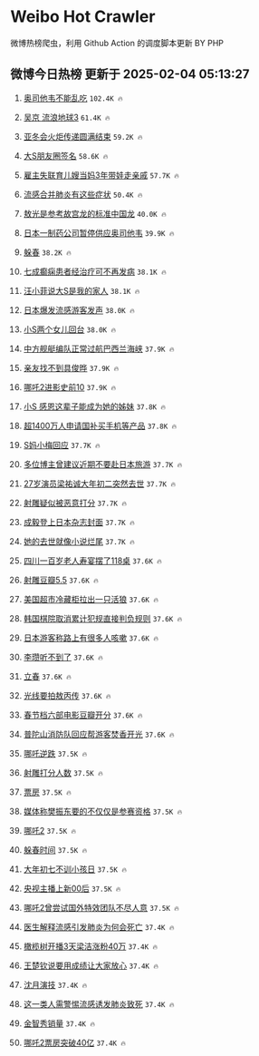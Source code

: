 # Weibo Hot Crawler 



微博热榜爬虫，利用 Github Action 的调度脚本更新 BY PHP 


## 微博今日热榜 更新于 2025-02-04 05:13:27 
1. [奥司他韦不能乱吃](https://s.weibo.com/weibo?q=%23%E5%A5%A5%E5%8F%B8%E4%BB%96%E9%9F%A6%E4%B8%8D%E8%83%BD%E4%B9%B1%E5%90%83%23&t=31&band_rank=1&Refer=top) `102.4K 🔥` 

1. [吴京 流浪地球3](https://s.weibo.com/weibo?q=%E5%90%B4%E4%BA%AC%20%E6%B5%81%E6%B5%AA%E5%9C%B0%E7%90%833&t=31&band_rank=2&Refer=top) `61.4K 🔥` 

1. [亚冬会火炬传递圆满结束](https://s.weibo.com/weibo?q=%23%E4%BA%9A%E5%86%AC%E4%BC%9A%E7%81%AB%E7%82%AC%E4%BC%A0%E9%80%92%E5%9C%86%E6%BB%A1%E7%BB%93%E6%9D%9F%23&t=31&band_rank=3&Refer=top) `59.2K 🔥` 

1. [大S朋友圈签名](https://s.weibo.com/weibo?q=%23%E5%A4%A7S%E6%9C%8B%E5%8F%8B%E5%9C%88%E7%AD%BE%E5%90%8D%23&t=31&band_rank=4&Refer=top) `58.6K 🔥` 

1. [雇主失联育儿嫂当妈3年带娃走亲戚](https://s.weibo.com/weibo?q=%23%E9%9B%87%E4%B8%BB%E5%A4%B1%E8%81%94%E8%82%B2%E5%84%BF%E5%AB%82%E5%BD%93%E5%A6%883%E5%B9%B4%E5%B8%A6%E5%A8%83%E8%B5%B0%E4%BA%B2%E6%88%9A%23&t=31&band_rank=5&Refer=top) `57.7K 🔥` 

1. [流感合并肺炎有这些症状](https://s.weibo.com/weibo?q=%23%E6%B5%81%E6%84%9F%E5%90%88%E5%B9%B6%E8%82%BA%E7%82%8E%E6%9C%89%E8%BF%99%E4%BA%9B%E7%97%87%E7%8A%B6%23&t=31&band_rank=6&Refer=top) `50.4K 🔥` 

1. [敖光是参考故宫龙的标准中国龙](https://s.weibo.com/weibo?q=%23%E6%95%96%E5%85%89%E6%98%AF%E5%8F%82%E8%80%83%E6%95%85%E5%AE%AB%E9%BE%99%E7%9A%84%E6%A0%87%E5%87%86%E4%B8%AD%E5%9B%BD%E9%BE%99%23&t=31&band_rank=7&Refer=top) `40.0K 🔥` 

1. [日本一制药公司暂停供应奥司他韦](https://s.weibo.com/weibo?q=%23%E6%97%A5%E6%9C%AC%E4%B8%80%E5%88%B6%E8%8D%AF%E5%85%AC%E5%8F%B8%E6%9A%82%E5%81%9C%E4%BE%9B%E5%BA%94%E5%A5%A5%E5%8F%B8%E4%BB%96%E9%9F%A6%23&t=31&band_rank=8&Refer=top) `39.9K 🔥` 

1. [躲春](https://s.weibo.com/weibo?q=%E8%BA%B2%E6%98%A5&t=31&band_rank=9&Refer=top) `38.2K 🔥` 

1. [七成癫痫患者经治疗可不再发病](https://s.weibo.com/weibo?q=%23%E4%B8%83%E6%88%90%E7%99%AB%E7%97%AB%E6%82%A3%E8%80%85%E7%BB%8F%E6%B2%BB%E7%96%97%E5%8F%AF%E4%B8%8D%E5%86%8D%E5%8F%91%E7%97%85%23&t=31&band_rank=10&Refer=top) `38.1K 🔥` 

1. [汪小菲说大S是我的家人](https://s.weibo.com/weibo?q=%23%E6%B1%AA%E5%B0%8F%E8%8F%B2%E8%AF%B4%E5%A4%A7S%E6%98%AF%E6%88%91%E7%9A%84%E5%AE%B6%E4%BA%BA%23&t=31&band_rank=11&Refer=top) `38.1K 🔥` 

1. [日本爆发流感游客发声](https://s.weibo.com/weibo?q=%23%E6%97%A5%E6%9C%AC%E7%88%86%E5%8F%91%E6%B5%81%E6%84%9F%E6%B8%B8%E5%AE%A2%E5%8F%91%E5%A3%B0%23&t=31&band_rank=12&Refer=top) `38.0K 🔥` 

1. [小S两个女儿回台](https://s.weibo.com/weibo?q=%23%E5%B0%8FS%E4%B8%A4%E4%B8%AA%E5%A5%B3%E5%84%BF%E5%9B%9E%E5%8F%B0%23&t=31&band_rank=13&Refer=top) `38.0K 🔥` 

1. [中方舰艇编队正常过航巴西兰海峡](https://s.weibo.com/weibo?q=%23%E4%B8%AD%E6%96%B9%E8%88%B0%E8%89%87%E7%BC%96%E9%98%9F%E6%AD%A3%E5%B8%B8%E8%BF%87%E8%88%AA%E5%B7%B4%E8%A5%BF%E5%85%B0%E6%B5%B7%E5%B3%A1%23&t=31&band_rank=14&Refer=top) `37.9K 🔥` 

1. [亲友找不到具俊晔](https://s.weibo.com/weibo?q=%23%E4%BA%B2%E5%8F%8B%E6%89%BE%E4%B8%8D%E5%88%B0%E5%85%B7%E4%BF%8A%E6%99%94%23&t=31&band_rank=15&Refer=top) `37.9K 🔥` 

1. [哪吒2进影史前10](https://s.weibo.com/weibo?q=%23%E5%93%AA%E5%90%922%E8%BF%9B%E5%BD%B1%E5%8F%B2%E5%89%8D10%23&t=31&band_rank=16&Refer=top) `37.9K 🔥` 

1. [小S 感恩这辈子能成为她的姊妹](https://s.weibo.com/weibo?q=%E5%B0%8FS%20%E6%84%9F%E6%81%A9%E8%BF%99%E8%BE%88%E5%AD%90%E8%83%BD%E6%88%90%E4%B8%BA%E5%A5%B9%E7%9A%84%E5%A7%8A%E5%A6%B9&t=31&band_rank=17&Refer=top) `37.8K 🔥` 

1. [超1400万人申请国补买手机等产品](https://s.weibo.com/weibo?q=%23%E8%B6%851400%E4%B8%87%E4%BA%BA%E7%94%B3%E8%AF%B7%E5%9B%BD%E8%A1%A5%E4%B9%B0%E6%89%8B%E6%9C%BA%E7%AD%89%E4%BA%A7%E5%93%81%23&t=31&band_rank=18&Refer=top) `37.8K 🔥` 

1. [S妈小梅回应](https://s.weibo.com/weibo?q=S%E5%A6%88%E5%B0%8F%E6%A2%85%E5%9B%9E%E5%BA%94&t=31&band_rank=19&Refer=top) `37.7K 🔥` 

1. [多位博主曾建议近期不要赴日本旅游](https://s.weibo.com/weibo?q=%23%E5%A4%9A%E4%BD%8D%E5%8D%9A%E4%B8%BB%E6%9B%BE%E5%BB%BA%E8%AE%AE%E8%BF%91%E6%9C%9F%E4%B8%8D%E8%A6%81%E8%B5%B4%E6%97%A5%E6%9C%AC%E6%97%85%E6%B8%B8%23&t=31&band_rank=20&Refer=top) `37.7K 🔥` 

1. [27岁演员梁祐诚大年初二突然去世](https://s.weibo.com/weibo?q=%2327%E5%B2%81%E6%BC%94%E5%91%98%E6%A2%81%E7%A5%90%E8%AF%9A%E5%A4%A7%E5%B9%B4%E5%88%9D%E4%BA%8C%E7%AA%81%E7%84%B6%E5%8E%BB%E4%B8%96%23&t=31&band_rank=21&Refer=top) `37.7K 🔥` 

1. [射雕疑似被恶意打分](https://s.weibo.com/weibo?q=%23%E5%B0%84%E9%9B%95%E7%96%91%E4%BC%BC%E8%A2%AB%E6%81%B6%E6%84%8F%E6%89%93%E5%88%86%23&t=31&band_rank=22&Refer=top) `37.7K 🔥` 

1. [成毅登上日本杂志封面](https://s.weibo.com/weibo?q=%23%E6%88%90%E6%AF%85%E7%99%BB%E4%B8%8A%E6%97%A5%E6%9C%AC%E6%9D%82%E5%BF%97%E5%B0%81%E9%9D%A2%23&t=31&band_rank=23&Refer=top) `37.7K 🔥` 

1. [她的去世就像小说烂尾](https://s.weibo.com/weibo?q=%23%E5%A5%B9%E7%9A%84%E5%8E%BB%E4%B8%96%E5%B0%B1%E5%83%8F%E5%B0%8F%E8%AF%B4%E7%83%82%E5%B0%BE%23&t=31&band_rank=24&Refer=top) `37.7K 🔥` 

1. [四川一百岁老人寿宴摆了118桌](https://s.weibo.com/weibo?q=%23%E5%9B%9B%E5%B7%9D%E4%B8%80%E7%99%BE%E5%B2%81%E8%80%81%E4%BA%BA%E5%AF%BF%E5%AE%B4%E6%91%86%E4%BA%86118%E6%A1%8C%23&t=31&band_rank=25&Refer=top) `37.6K 🔥` 

1. [射雕豆瓣5.5](https://s.weibo.com/weibo?q=%23%E5%B0%84%E9%9B%95%E8%B1%86%E7%93%A35.5%23&t=31&band_rank=26&Refer=top) `37.6K 🔥` 

1. [美国超市冷藏柜拉出一只活狼](https://s.weibo.com/weibo?q=%23%E7%BE%8E%E5%9B%BD%E8%B6%85%E5%B8%82%E5%86%B7%E8%97%8F%E6%9F%9C%E6%8B%89%E5%87%BA%E4%B8%80%E5%8F%AA%E6%B4%BB%E7%8B%BC%23&t=31&band_rank=27&Refer=top) `37.6K 🔥` 

1. [韩国棋院取消累计犯规直接判负规则](https://s.weibo.com/weibo?q=%23%E9%9F%A9%E5%9B%BD%E6%A3%8B%E9%99%A2%E5%8F%96%E6%B6%88%E7%B4%AF%E8%AE%A1%E7%8A%AF%E8%A7%84%E7%9B%B4%E6%8E%A5%E5%88%A4%E8%B4%9F%E8%A7%84%E5%88%99%23&t=31&band_rank=28&Refer=top) `37.6K 🔥` 

1. [日本游客称路上有很多人咳嗽](https://s.weibo.com/weibo?q=%23%E6%97%A5%E6%9C%AC%E6%B8%B8%E5%AE%A2%E7%A7%B0%E8%B7%AF%E4%B8%8A%E6%9C%89%E5%BE%88%E5%A4%9A%E4%BA%BA%E5%92%B3%E5%97%BD%23&t=31&band_rank=29&Refer=top) `37.6K 🔥` 

1. [李瓒听不到了](https://s.weibo.com/weibo?q=%E6%9D%8E%E7%93%92%E5%90%AC%E4%B8%8D%E5%88%B0%E4%BA%86&t=31&band_rank=30&Refer=top) `37.6K 🔥` 

1. [立春](https://s.weibo.com/weibo?q=%E7%AB%8B%E6%98%A5&t=31&band_rank=31&Refer=top) `37.6K 🔥` 

1. [光线要拍敖丙传](https://s.weibo.com/weibo?q=%23%E5%85%89%E7%BA%BF%E8%A6%81%E6%8B%8D%E6%95%96%E4%B8%99%E4%BC%A0%23&t=31&band_rank=32&Refer=top) `37.6K 🔥` 

1. [春节档六部电影豆瓣开分](https://s.weibo.com/weibo?q=%23%E6%98%A5%E8%8A%82%E6%A1%A3%E5%85%AD%E9%83%A8%E7%94%B5%E5%BD%B1%E8%B1%86%E7%93%A3%E5%BC%80%E5%88%86%23&t=31&band_rank=33&Refer=top) `37.6K 🔥` 

1. [普陀山消防队回应帮游客焚香开光](https://s.weibo.com/weibo?q=%23%E6%99%AE%E9%99%80%E5%B1%B1%E6%B6%88%E9%98%B2%E9%98%9F%E5%9B%9E%E5%BA%94%E5%B8%AE%E6%B8%B8%E5%AE%A2%E7%84%9A%E9%A6%99%E5%BC%80%E5%85%89%23&t=31&band_rank=34&Refer=top) `37.6K 🔥` 

1. [哪吒逆跌](https://s.weibo.com/weibo?q=%E5%93%AA%E5%90%92%E9%80%86%E8%B7%8C&t=31&band_rank=35&Refer=top) `37.5K 🔥` 

1. [射雕打分人数](https://s.weibo.com/weibo?q=%23%E5%B0%84%E9%9B%95%E6%89%93%E5%88%86%E4%BA%BA%E6%95%B0%23&t=31&band_rank=36&Refer=top) `37.5K 🔥` 

1. [票房](https://s.weibo.com/weibo?q=%E7%A5%A8%E6%88%BF&t=31&band_rank=37&Refer=top) `37.5K 🔥` 

1. [媒体称樊振东要的不仅仅是参赛资格](https://s.weibo.com/weibo?q=%23%E5%AA%92%E4%BD%93%E7%A7%B0%E6%A8%8A%E6%8C%AF%E4%B8%9C%E8%A6%81%E7%9A%84%E4%B8%8D%E4%BB%85%E4%BB%85%E6%98%AF%E5%8F%82%E8%B5%9B%E8%B5%84%E6%A0%BC%23&t=31&band_rank=38&Refer=top) `37.5K 🔥` 

1. [哪吒2](https://s.weibo.com/weibo?q=%E5%93%AA%E5%90%922&t=31&band_rank=39&Refer=top) `37.5K 🔥` 

1. [躲春时间](https://s.weibo.com/weibo?q=%E8%BA%B2%E6%98%A5%E6%97%B6%E9%97%B4&t=31&band_rank=40&Refer=top) `37.5K 🔥` 

1. [大年初七不训小孩日](https://s.weibo.com/weibo?q=%23%E5%A4%A7%E5%B9%B4%E5%88%9D%E4%B8%83%E4%B8%8D%E8%AE%AD%E5%B0%8F%E5%AD%A9%E6%97%A5%23&t=31&band_rank=41&Refer=top) `37.5K 🔥` 

1. [央视主播上新00后](https://s.weibo.com/weibo?q=%23%E5%A4%AE%E8%A7%86%E4%B8%BB%E6%92%AD%E4%B8%8A%E6%96%B000%E5%90%8E%23&t=31&band_rank=42&Refer=top) `37.5K 🔥` 

1. [哪吒2曾尝试国外特效团队不尽人意](https://s.weibo.com/weibo?q=%23%E5%93%AA%E5%90%922%E6%9B%BE%E5%B0%9D%E8%AF%95%E5%9B%BD%E5%A4%96%E7%89%B9%E6%95%88%E5%9B%A2%E9%98%9F%E4%B8%8D%E5%B0%BD%E4%BA%BA%E6%84%8F%23&t=31&band_rank=43&Refer=top) `37.5K 🔥` 

1. [医生解释流感引发肺炎为何会死亡](https://s.weibo.com/weibo?q=%23%E5%8C%BB%E7%94%9F%E8%A7%A3%E9%87%8A%E6%B5%81%E6%84%9F%E5%BC%95%E5%8F%91%E8%82%BA%E7%82%8E%E4%B8%BA%E4%BD%95%E4%BC%9A%E6%AD%BB%E4%BA%A1%23&t=31&band_rank=44&Refer=top) `37.4K 🔥` 

1. [橄榄树开播3天梁洁涨粉40万](https://s.weibo.com/weibo?q=%E6%A9%84%E6%A6%84%E6%A0%91%E5%BC%80%E6%92%AD3%E5%A4%A9%E6%A2%81%E6%B4%81%E6%B6%A8%E7%B2%8940%E4%B8%87&t=31&band_rank=45&Refer=top) `37.4K 🔥` 

1. [王楚钦说要用成绩让大家放心](https://s.weibo.com/weibo?q=%23%E7%8E%8B%E6%A5%9A%E9%92%A6%E8%AF%B4%E8%A6%81%E7%94%A8%E6%88%90%E7%BB%A9%E8%AE%A9%E5%A4%A7%E5%AE%B6%E6%94%BE%E5%BF%83%23&t=31&band_rank=46&Refer=top) `37.4K 🔥` 

1. [沈月演技](https://s.weibo.com/weibo?q=%E6%B2%88%E6%9C%88%E6%BC%94%E6%8A%80&t=31&band_rank=47&Refer=top) `37.4K 🔥` 

1. [这一类人需警惕流感诱发肺炎致死](https://s.weibo.com/weibo?q=%23%E8%BF%99%E4%B8%80%E7%B1%BB%E4%BA%BA%E9%9C%80%E8%AD%A6%E6%83%95%E6%B5%81%E6%84%9F%E8%AF%B1%E5%8F%91%E8%82%BA%E7%82%8E%E8%87%B4%E6%AD%BB%23&t=31&band_rank=48&Refer=top) `37.4K 🔥` 

1. [金智秀销量](https://s.weibo.com/weibo?q=%E9%87%91%E6%99%BA%E7%A7%80%E9%94%80%E9%87%8F&t=31&band_rank=49&Refer=top) `37.4K 🔥` 

1. [哪吒2票房突破40亿](https://s.weibo.com/weibo?q=%23%E5%93%AA%E5%90%922%E7%A5%A8%E6%88%BF%E7%AA%81%E7%A0%B440%E4%BA%BF%23&t=31&band_rank=50&Refer=top) `37.4K 🔥` 

